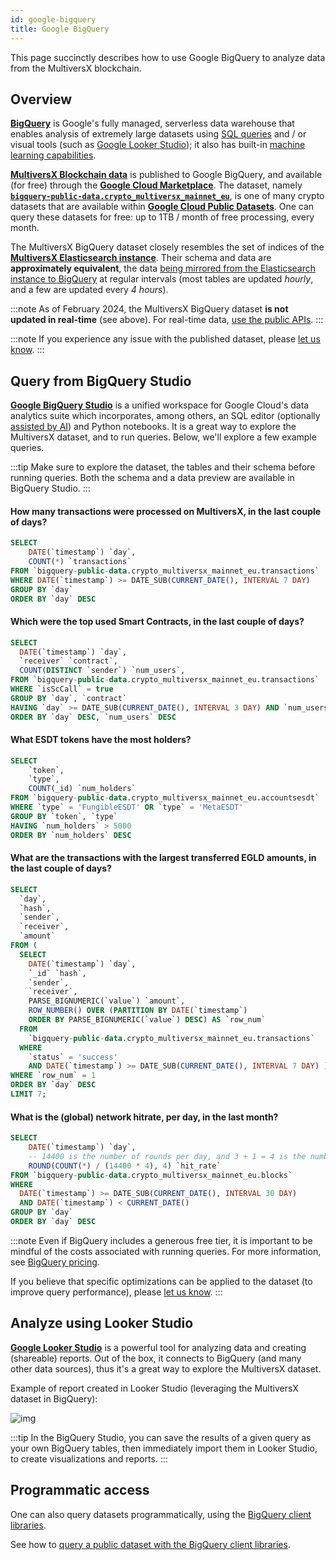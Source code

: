 ```yaml
---
id: google-bigquery
title: Google BigQuery
---
```


[comment]: # "mx-abstract"

This page succinctly describes how to use Google BigQuery to analyze data from the MultiversX blockchain.

[comment]: # (mx-context-auto)

[comment]: # (mx-context-auto)

## Overview

[**BigQuery**](https://cloud.google.com/bigquery/docs/introduction) is Google's fully managed, serverless data warehouse that enables analysis of extremely large datasets using [SQL queries](https://cloud.google.com/bigquery/docs/introduction-sql) and / or visual tools (such as [Google Looker Studio](https://lookerstudio.google.com)); it also has built-in [machine learning capabilities](https://cloud.google.com/bigquery/docs/bqml-introduction).

[**MultiversX Blockchain data**](https://console.cloud.google.com/marketplace/product/bigquery-public-data/blockchain-analytics-multiversx-mainnet-eu) is published to Google BigQuery, and available (for free) through the [**Google Cloud Marketplace**](https://console.cloud.google.com/marketplace/product/bigquery-public-data/blockchain-analytics-multiversx-mainnet-eu). The dataset, namely [**`bigquery-public-data.crypto_multiversx_mainnet_eu`**](https://console.cloud.google.com/bigquery?p=bigquery-public-data&d=crypto_multiversx_mainnet_eu&page=dataset), is one of many crypto datasets that are available within [**Google Cloud Public Datasets**](https://cloud.google.com/bigquery/public-data). One can query these datasets for free: up to 1TB / month of free processing, every month.

The MultiversX BigQuery dataset closely resembles the set of indices of the [**MultiversX Elasticsearch instance**](/sdk-and-tools/elastic-search#elasticsearch-indices). Their schema and data are **approximately equivalent**, the data [being mirrored from the Elasticsearch instance to BigQuery](https://github.com/multiversx/multiversx-etl) at regular intervals (most tables are updated _hourly_, and a few are updated every _4 hours_).

:::note
As of February 2024, the MultiversX BigQuery dataset **is not updated in real-time** (see above). For real-time data, [use the public APIs](/sdk-and-tools/rest-api).
:::

:::note
If you experience any issue with the published dataset, please [let us know](https://github.com/multiversx/multiversx-etl/issues).
:::

[comment]: # (mx-context-auto)

## Query from BigQuery Studio

[**Google BigQuery Studio**](https://cloud.google.com/bigquery/docs/query-overview#bigquery-studio) is a unified workspace for Google Cloud's data analytics suite which incorporates, among others, an SQL editor (optionally [assisted by AI](https://cloud.google.com/bigquery/docs/write-sql-duet-ai)) and Python notebooks. It is a great way to explore the MultiversX dataset, and to run queries. Below, we'll explore a few example queries.

:::tip
Make sure to explore the dataset, the tables and their schema before running queries. Both the schema and a data preview are available in BigQuery Studio.
:::

[comment]: # (mx-context-auto)

#### How many transactions were processed on MultiversX, in the last couple of days?

```sql
SELECT
    DATE(`timestamp`) `day`,
    COUNT(*) `transactions`
FROM `bigquery-public-data.crypto_multiversx_mainnet_eu.transactions`
WHERE DATE(`timestamp`) >= DATE_SUB(CURRENT_DATE(), INTERVAL 7 DAY)
GROUP BY `day`
ORDER BY `day` DESC
```

[comment]: # (mx-context-auto)

#### Which were the top used Smart Contracts, in the last couple of days?

```sql
SELECT
  DATE(`timestamp`) `day`,
  `receiver` `contract`,
  COUNT(DISTINCT `sender`) `num_users`,
FROM `bigquery-public-data.crypto_multiversx_mainnet_eu.transactions`
WHERE `isScCall` = true
GROUP BY `day`, `contract`
HAVING `day` >= DATE_SUB(CURRENT_DATE(), INTERVAL 3 DAY) AND `num_users` > 1000
ORDER BY `day` DESC, `num_users` DESC
```

[comment]: # (mx-context-auto)

#### What ESDT tokens have the most holders?

```sql
SELECT
    `token`,
    `type`,
    COUNT(_id) `num_holders`
FROM `bigquery-public-data.crypto_multiversx_mainnet_eu.accountsesdt`
WHERE `type` = 'FungibleESDT' OR `type` = 'MetaESDT'
GROUP BY `token`, `type`
HAVING `num_holders` > 5000
ORDER BY `num_holders` DESC
```

[comment]: # (mx-context-auto)

#### What are the transactions with the largest transferred EGLD amounts, in the last couple of days?

```sql
SELECT
  `day`,
  `hash`,
  `sender`,
  `receiver`,
  `amount`
FROM (
  SELECT
    DATE(`timestamp`) `day`,
    `_id` `hash`,
    `sender`,
    `receiver`,
    PARSE_BIGNUMERIC(`value`) `amount`,
    ROW_NUMBER() OVER (PARTITION BY DATE(`timestamp`)
    ORDER BY PARSE_BIGNUMERIC(`value`) DESC) AS `row_num`
  FROM
    `bigquery-public-data.crypto_multiversx_mainnet_eu.transactions`
  WHERE
    `status` = 'success'
    AND DATE(`timestamp`) >= DATE_SUB(CURRENT_DATE(), INTERVAL 7 DAY) )
WHERE `row_num` = 1
ORDER BY `day` DESC
LIMIT 7;
```

[comment]: # (mx-context-auto)

#### What is the (global) network hitrate, per day, in the last month?

```sql
SELECT
    DATE(`timestamp`) `day`,
    -- 14400 is the number of rounds per day, and 3 + 1 = 4 is the number of shards
    ROUND(COUNT(*) / (14400 * 4), 4) `hit_rate`
FROM `bigquery-public-data.crypto_multiversx_mainnet_eu.blocks`
WHERE
  DATE(`timestamp`) >= DATE_SUB(CURRENT_DATE(), INTERVAL 30 DAY)
  AND DATE(`timestamp`) < CURRENT_DATE()
GROUP BY `day`
ORDER BY `day` DESC
```

:::note
Even if BigQuery includes a generous free tier, it is important to be mindful of the costs associated with running queries. For more information, see [BigQuery pricing](https://cloud.google.com/bigquery/pricing).

If you believe that specific optimizations can be applied to the dataset (to improve query performance), please [let us know](https://github.com/multiversx/multiversx-etl/issues).
:::

[comment]: # (mx-context-auto)

## Analyze using Looker Studio

[**Google Looker Studio**](https://lookerstudio.google.com) is a powerful tool for analyzing data and creating (shareable) reports. Out of the box, it connects to BigQuery (and many other data sources), thus it's a great way to explore the MultiversX dataset.

Example of report created in Looker Studio (leveraging the MultiversX dataset in BigQuery):

![img](/sdk-and-tools/looker_studio_1.png)

:::tip
In the BigQuery Studio, you can save the results of a given query as your own BigQuery tables, then immediately import them in Looker Studio, to create visualizations and reports.
:::

[comment]: # (mx-context-auto)

## Programmatic access

One can also query datasets programmatically, using the [BigQuery client libraries](https://cloud.google.com/bigquery/docs/reference/libraries).

See how to [query a public dataset with the BigQuery client libraries](https://cloud.google.com/bigquery/docs/quickstarts/quickstart-client-libraries).
